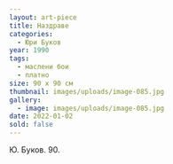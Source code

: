 ```yaml
---
layout: art-piece
title: Наздраве
categories:
  - Юри Буков
year: 1990
tags:
  - маслени бои
  - платно
size: 90 х 90 см
thumbnail: images/uploads/image-085.jpg
gallery:
  - image: images/uploads/image-085.jpg
date: 2022-01-02
sold: false
---
```

Ю. Буков. 90.
